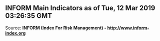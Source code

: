 ## INFORM Main Indicators as of Tue, 12 Mar 2019 03:26:35 GMT

Source: **INFORM (Index For Risk Management) - http://www.inform-index.org**
